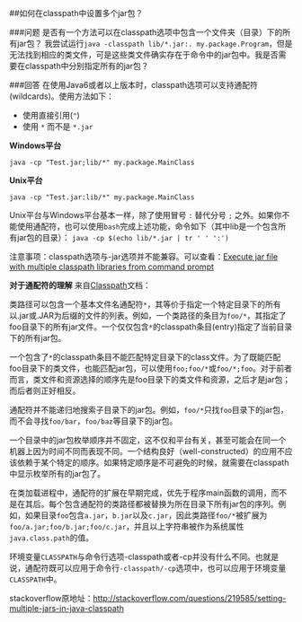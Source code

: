 ##如何在classpath中设置多个jar包？

###问题
是否有一个方法可以在classpath选项中包含一个文件夹（目录）下的所有jar包？
我尝试运行`java -classpath lib/*.jar:. my.package.Program`，但是无法找到相应的类文件，可是这些类文件确实存在于命令中的jar包中。我是否需要在classpath中分别指定所有的jar包？

###回答
在使用Java6或者以上版本时，classpath选项可以支持通配符(wildcards)。使用方法如下：
* 使用直接引用(`"`)
* 使用 `*` 而不是 `*.jar`

**Windows平台**

`java -cp "Test.jar;lib/*" my.package.MainClass`

**Unix平台**

`java -cp "Test.jar:lib/*" my.package.MainClass`

Unix平台与Windows平台基本一样，除了使用冒号 `:` 替代分号 `;` 之外。如果你不能使用通配符，也可以使用`bash`完成上述功能，命令如下（其中lib是一个包含所有jar包的目录）：
`java -cp $(echo lib/*.jar | tr ' ' ':')`

注意事项：classpath选项与-jar选项并不能兼容。可以查看：[Execute jar file with multiple classpath libraries from command prompt](http://stackoverflow.com/questions/13018100/execute-jar-file-with-multiple-classpath-libraries-from-command-prompt)

**对于通配符的理解**
来自[Classpath](http://java.sun.com/javase/6/docs/technotes/tools/windows/classpath.html)文档：

类路径可以包含一个基本文件名通配符`*`，其等价于指定一个特定目录下的所有以.jar或.JAR为后缀的文件的列表。例如，一个类路径的条目为`foo/*`，其指定了foo目录下的所有jar文件。一个仅仅包含`*`的classpath条目(entry)指定了当前目录下的所有jar包。

一个包含了`*`的classpath条目不能匹配特定目录下的class文件。为了既能匹配foo目录下的类文件，也能匹配jar包，可以使用`foo;foo/*`或`foo/*;foo`。对于前者而言，类文件和资源选择的顺序先是foo目录下的类文件和资源，之后才是jar包；而后者则正好相反。

通配符并不能递归地搜索子目录下的jar包。例如，`foo/*`只找`foo`目录下的jar包，而不会寻找`foo/bar`，`foo/baz`等目录下的jar包。

一个目录中的jar包枚举顺序并不固定，这不仅和平台有关，甚至可能会在同一个机器上因为时间不同而表现不同。一个结构良好（well-constructed）的应用不应该依赖于某个特定的顺序。如果特定顺序是不可避免的时候，就需要在classpath中显示枚举所有的jar包了。

在类加载进程中，通配符的扩展在早期完成，优先于程序main函数的调用，而不是在其后。每个包含通配符的类路径都被替换为所在目录下所有jar包的序列。例如，如果目录`foo`包含`a.jar`，`b.jar`以及`c.jar`，因此类路径`foo/*`被扩展为`foo/a.jar;foo/b.jar;foo/c.jar`，并且以上字符串被作为系统属性`java.class.path`的值。

环境变量`CLASSPATH`与命令行选项-classpath或者-cp并没有什么不同。也就是说，通配符既可以应用于命令行`-classpath/-cp`选项中，也可以应用于环境变量`CLASSPATH`中。

stackoverflow原地址：http://stackoverflow.com/questions/219585/setting-multiple-jars-in-java-classpath